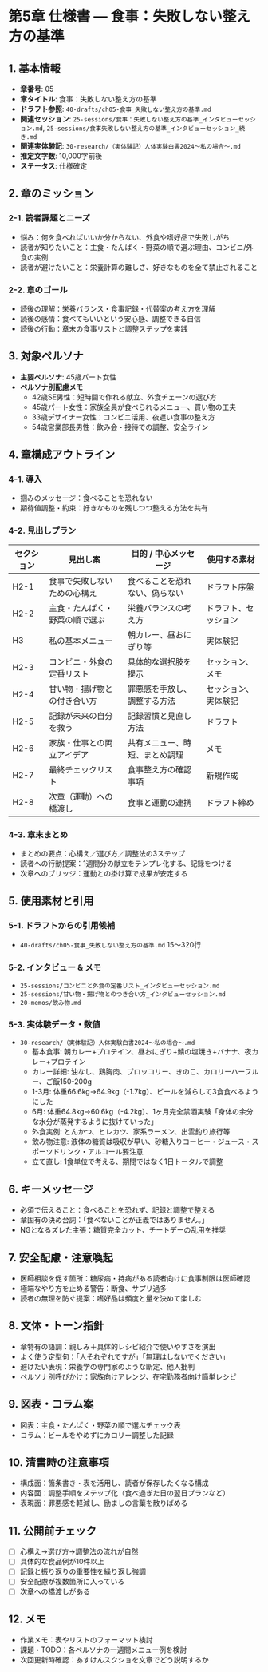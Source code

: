 # 第5章 仕様書 — 食事：失敗しない整え方の基準

## 1. 基本情報
- **章番号**: 05
- **章タイトル**: 食事：失敗しない整え方の基準
- **ドラフト参照**: `40-drafts/ch05-食事_失敗しない整え方の基準.md`
- **関連セッション**: `25-sessions/食事：失敗しない整え方の基準_インタビューセッション.md`, `25-sessions/食事失敗しない整え方の基準_インタビューセッション_続き.md`
- **関連実体験記**: `30-research/（実体験記）人体実験白書2024〜私の場合〜.md`
- **推定文字数**: 10,000字前後
- **ステータス**: 仕様確定

## 2. 章のミッション
### 2-1. 読者課題とニーズ
- 悩み：何を食べればいいか分からない、外食や嗜好品で失敗しがち
- 読者が知りたいこと：主食・たんぱく・野菜の順で選ぶ理由、コンビニ/外食の実例
- 読者が避けたいこと：栄養計算の難しさ、好きなものを全て禁止されること

### 2-2. 章のゴール
- 読後の理解：栄養バランス・食事記録・代替案の考え方を理解
- 読後の感情：食べてもいいという安心感、調整できる自信
- 読後の行動：章末の食事リストと調整ステップを実践

## 3. 対象ペルソナ
- **主要ペルソナ**: 45歳パート女性
- **ペルソナ別配慮メモ**
  - 42歳SE男性：短時間で作れる献立、外食チェーンの選び方
  - 45歳パート女性：家族全員が食べられるメニュー、買い物の工夫
  - 33歳デザイナー女性：コンビニ活用、夜遅い食事の整え方
  - 54歳営業部長男性：飲み会・接待での調整、安全ライン

## 4. 章構成アウトライン
### 4-1. 導入
- 掴みのメッセージ：食べることを恐れない
- 期待値調整・約束：好きなものを残しつつ整える方法を共有

### 4-2. 見出しプラン
| セクション | 見出し案 | 目的 / 中心メッセージ | 使用する素材 |
|-------------|----------|-----------------------|----------------|
| H2-1 | 食事で失敗しないための心構え | 食べることを恐れない、偽らない | ドラフト序盤 |
| H2-2 | 主食・たんぱく・野菜の順で選ぶ | 栄養バランスの考え方 | ドラフト、セッション |
| H3 | 私の基本メニュー | 朝カレー、昼おにぎり等 | 実体験記 |
| H2-3 | コンビニ・外食の定番リスト | 具体的な選択肢を提示 | セッション、メモ |
| H2-4 | 甘い物・揚げ物との付き合い方 | 罪悪感を手放し、調整する方法 | セッション、実体験記 |
| H2-5 | 記録が未来の自分を救う | 記録習慣と見直し方法 | ドラフト |
| H2-6 | 家族・仕事との両立アイデア | 共有メニュー、時短、まとめ調理 | メモ |
| H2-7 | 最終チェックリスト | 食事整え方の確認事項 | 新規作成 |
| H2-8 | 次章（運動）への橋渡し | 食事と運動の連携 | ドラフト締め |

### 4-3. 章末まとめ
- まとめの要点：心構え／選び方／調整法の3ステップ
- 読者への行動提案：1週間分の献立をテンプレ化する、記録をつける
- 次章へのブリッジ：運動との掛け算で成果が安定する

## 5. 使用素材と引用
### 5-1. ドラフトからの引用候補
- `40-drafts/ch05-食事_失敗しない整え方の基準.md` 15〜320行

### 5-2. インタビュー & メモ
- `25-sessions/コンビニと外食の定番リスト_インタビューセッション.md`
- `25-sessions/甘い物・揚げ物とのつき合い方_インタビューセッション.md`
- `20-memos/飲み物.md`

### 5-3. 実体験データ・数値
- `30-research/（実体験記）人体実験白書2024〜私の場合〜.md`
  - 基本食事: 朝カレー+プロテイン、昼おにぎり+鯖の塩焼き+バナナ、夜カレー+プロテイン
  - カレー詳細: 油なし、鶏胸肉、ブロッコリー、きのこ、カロリーハーフルー、ご飯150-200g
  - 1-3月: 体重66.6kg→64.9kg（-1.7kg）、ビールを減らして3食食べるようにした
  - 6月: 体重64.8kg→60.6kg（-4.2kg）、1ヶ月完全禁酒実験「身体の余分な水分が蒸発するように抜けていった」
  - 外食実例: とんかつ、ヒレカツ、家系ラーメン、出雲釣り旅行等
  - 飲み物注意: 液体の糖質は吸収が早い、砂糖入りコーヒー・ジュース・スポーツドリンク・アルコール要注意
  - 立て直し: 1食単位で考える、期間ではなく1日トータルで調整

## 6. キーメッセージ
- 必須で伝えること：食べることを恐れず、記録と調整で整える
- 章固有の決め台詞：「食べないことが正義ではありません。」
- NGとなるズレた主張：糖質完全カット、チートデーの乱用を推奨

## 7. 安全配慮・注意喚起
- 医師相談を促す箇所：糖尿病・持病がある読者向けに食事制限は医師確認
- 極端なやり方を止める警告：断食、サプリ過多
- 読者の無理を防ぐ提案：嗜好品は頻度と量を決めて楽しむ

## 8. 文体・トーン指針
- 章特有の語調：親しみ＋具体的レシピ紹介で使いやすさを演出
- よく使う定型句：「人それぞれですが」「無理はしないでください」
- 避けたい表現：栄養学の専門家のような断定、他人批判
- ペルソナ別呼びかけ：家族向けアレンジ、在宅勤務者向け簡単レシピ

## 9. 図表・コラム案
- 図表：主食・たんぱく・野菜の順で選ぶチェック表
- コラム：ビールをやめずにカロリー調整した記録

## 10. 清書時の注意事項
- 構成面：箇条書き・表を活用し、読者が保存したくなる構成
- 内容面：調整手順をステップ化（食べ過ぎた日の翌日プランなど）
- 表現面：罪悪感を軽減し、励ましの言葉を散りばめる

## 11. 公開前チェック
- [ ] 心構え→選び方→調整法の流れが自然
- [ ] 具体的な食品例が10件以上
- [ ] 記録と振り返りの重要性を繰り返し強調
- [ ] 安全配慮が複数箇所に入っている
- [ ] 次章への橋渡しがある

## 12. メモ
- 作業メモ：表やリストのフォーマット検討
- 課題・TODO：各ペルソナの一週間メニュー例を検討
- 次回更新時確認：あすけんスクショを文章でどう説明するか
